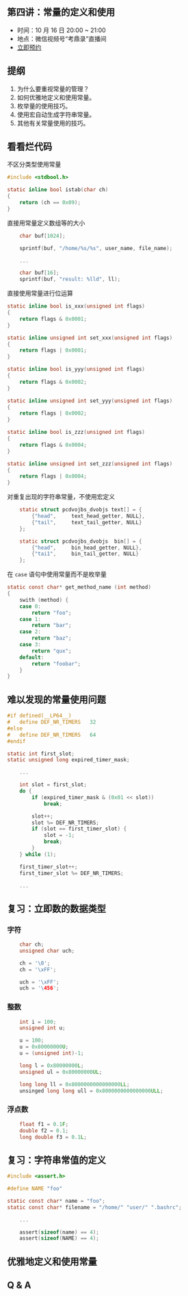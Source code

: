 ## 第四讲：常量的定义和使用

- 时间：10 月 16 日 20:00 ~ 21:00
- 地点：微信视频号“考鼎录”直播间
- [立即预约](#/3)

		
## 提纲

1. 为什么要重视常量的管理？
1. 如何优雅地定义和使用常量。
1. 枚举量的使用技巧。
1. 使用宏自动生成字符串常量。
1. 其他有关常量使用的技巧。

		
## 看看烂代码

	
不区分类型使用常量

```c
#include <stdbool.h>

static inline bool istab(char ch)
{
    return (ch == 0x09);
}
```

	
直接用常量定义数组等的大小

```c
    char buf[1024];

    sprintf(buf, "/home/%s/%s", user_name, file_name);

    ...

    char buf[16];
    sprintf(buf, "result: %lld", ll);
```

	
直接使用常量进行位运算

```c
static inline bool is_xxx(unsigned int flags)
{
    return flags & 0x0001;
}

static inline unsigned int set_xxx(unsigned int flags)
{
    return flags | 0x0001;
}

static inline bool is_yyy(unsigned int flags)
{
    return flags & 0x0002;
}

static inline unsigned int set_yyy(unsigned int flags)
{
    return flags | 0x0002;
}

static inline bool is_zzz(unsigned int flags)
{
    return flags & 0x0004;
}

static inline unsigned int set_zzz(unsigned int flags)
{
    return flags | 0x0004;
}
```

	
对重复出现的字符串常量，不使用宏定义

```c
    static struct pcdvojbs_dvobjs text[] = {
        {"head",     text_head_getter, NULL},
        {"tail",     text_tail_getter, NULL}
    };

    static struct pcdvojbs_dvobjs  bin[] = {
        {"head",     bin_head_getter, NULL},
        {"tai1",     bin_tail_getter, NULL}
    };
```

	
在 `case` 语句中使用常量而不是枚举量

```c
static const char* get_method_name (int method)
{
    swith (method) {
    case 0:
        return "foo";
    case 1:
        return "bar";
    case 2:
        return "baz";
    case 3:
        return "qux";
    default:
        return "foobar";
    }
}

```
		
## 难以发现的常量使用问题

```c
#if defined(__LP64__)
#   define DEF_NR_TIMERS   32
#else
#   define DEF_NR_TIMERS   64
#endif

static int first_slot;
static unsigned long expired_timer_mask;

    ...

    int slot = first_slot;
    do {
        if (expired_timer_mask & (0x01 << slot))
            break;

        slot++;
        slot %= DEF_NR_TIMERS;
        if (slot == first_timer_slot) {
            slot = -1;
            break;
        }
    } while (1);

    first_timer_slot++;
    first_timer_slot %= DEF_NR_TIMERS;

    ...
```

		
## 复习：立即数的数据类型

### 字符

```c
    char ch;
    unsigned char uch;

    ch = '\0';
    ch = '\xFF';

    uch = '\xFF';
    uch = '\456';
```

	
### 整数

```c
    int i = 100;
    unsigned int u;

    u = 100;
    u = 0x80000000U;
    u = (unsigned int)-1;

    long l = 0x80000000L;
    unsigned ul = 0x80000000UL;

    long long ll = 0x8000000000000000LL;
    unsinged long long ull = 0x8000000000000000ULL;
```

	
### 浮点数

```c
    float f1 = 0.1F;
    double f2 = 0.1;
    long double f3 = 0.1L;
```

		
## 复习：字符串常值的定义

```c
#include <assert.h>

#define NAME "foo"

static const char* name = "foo";
static const char* filename = "/home/" "user/" ".bashrc";

    ...

    assert(sizeof(name) == 4);
    assert(sizeof(NAME) == 4);
```

		
## 优雅地定义和使用常量

		
## Q & A

